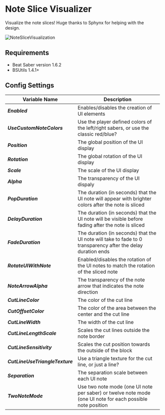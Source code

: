 # Note Slice Visualizer
Visualize the note slices!
Huge thanks to Sphynx for helping with the design.

![NoteSliceVisualization](https://user-images.githubusercontent.com/12634471/74905165-58352600-5362-11ea-8bf6-c25a1f76e433.PNG)

## Requirements
- Beat Saber version 1.6.2
- BSUtils 1.4.1+

## Config Settings
|Variable Name|Description|
|-|-|
|***Enabled***|Enables/disables the creation of UI elements|
|***UseCustomNoteColors***|Use the player defined colors of the left/right sabers, or use the classic red/blue?|
|***Position***|The global position of the UI display|
|***Rotation***|The global rotation of the UI display|
|***Scale***|The scale of the UI display|
|***Alpha***|The transparency of the UI dispaly|
|***PopDuration***|The duration (in seconds) that the UI note will appear with brighter colors after the note is sliced|
|***DelayDuration***|The duration (in seconds) that the UI note will be visible before fading after the note is sliced|
|***FadeDuration***|The duration (in seconds) that the UI note will take to fade to 0 transparency after the delay duration ends|
|***RotateUIWithNote***|Enabled/disables the rotation of the UI notes to match the rotation of the sliced note|
|***NoteArrowAlpha***|The transparency of the note arrow that indicates the note direction|
|***CutLineColor***|The color of the cut line|
|***CutOffsetColor***|The color of the area between the center and the cut line|
|***CutLineWidth***|The width of the cut line|
|***CutLineLengthScale***|Scales the cut lines outside the note border|
|***CutLineSensitivity***|Scales the cut position towards the outside of the block|
|***CutLineUseTriangleTexture***|Use a triangle texture for the cut line, or just a line?|
|***Separation***|The separation scale between each UI note|
|***TwoNoteMode***|Use two note mode (one UI note per saber) or twelve note mode (one UI note for each possible note position|
